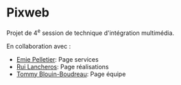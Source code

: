 <!DOCTYPE html>
<html lang="fr">
<head>
  <meta charset="utf-8">
</head>
<body>
  <main>
   <h1>Pixweb</h1>
   <p>Projet de 4<sup>e</sup> session de technique d'intégration multimédia.</p>
   <p>En collaboration avec&nbsp;:</p>
        
   <ul>
     <li><a href="https://www.linkedin.com/in/emie-pelletier-0153b6b6/">Emie Pelletier</a>: Page services</li>
     <li><a href="https://www.linkedin.com/in/rui-lancheros-8509b931/">Rui Lancheros</a>: Page réalisations</li>
     <li><a href="https://www.linkedin.com/in/tommy-blouin-boudreau-1b117114b/">Tommy Blouin-Boudreau</a>: Page équipe</li>
   </ul>
  </main>
</body> 
<html>